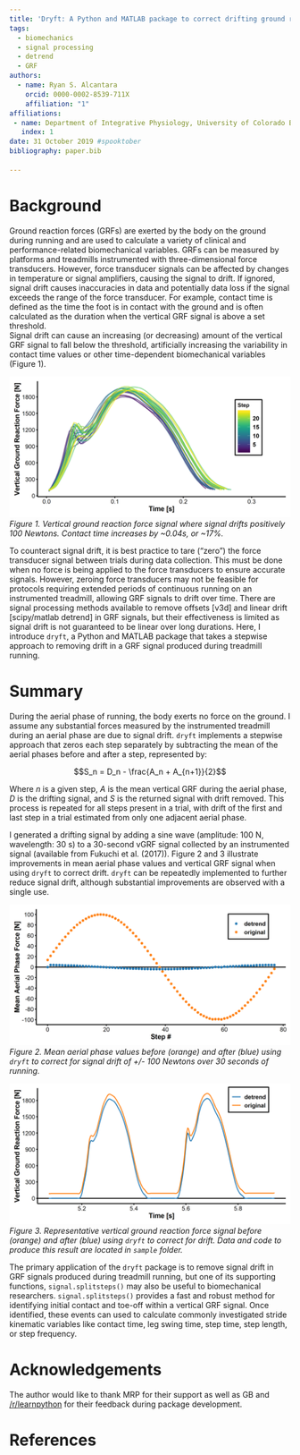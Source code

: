 ```yaml
---
title: 'Dryft: A Python and MATLAB package to correct drifting ground reaction force signals during running'
tags:
  - biomechanics
  - signal processing
  - detrend
  - GRF
authors:
  - name: Ryan S. Alcantara
    orcid: 0000-0002-8539-711X
    affiliation: "1"
affiliations:
 - name: Department of Integrative Physiology, University of Colorado Boulder, Boulder CO, USA 
   index: 1
date: 31 October 2019 #spooktober
bibliography: paper.bib

---
```


# Background
Ground reaction forces (GRFs) are exerted by the body on the ground during running and are used to calculate a variety of
clinical and performance-related biomechanical variables.
GRFs can be measured by platforms and treadmills instrumented with three-dimensional force transducers.
However, force transducer signals can be affected by changes in temperature or signal amplifiers, causing the signal to 
drift.
If ignored, signal drift causes inaccuracies in data and potentially data loss if the signal exceeds the range of the 
force transducer.
For example, contact time is defined as the time the foot is in contact with the ground and is often calculated as the 
duration when the vertical GRF signal is above a set threshold.  
Signal drift can cause an increasing (or decreasing) amount of the vertical GRF signal to fall below the threshold, 
artificially increasing the variability in contact time values or other time-dependent biomechanical variables (Figure 1).

![Figure 1](Figure_1.png)
*Figure 1. Vertical ground reaction force signal where signal drifts positively 100 Newtons. 
Contact time increases by ~0.04s, or ~17%.* 
 
To counteract signal drift, it is best practice to tare (“zero”) the force transducer signal between trials during data 
collection. 
This must be done when no force is being applied to the force transducers to ensure accurate signals.
However, zeroing force transducers may not be feasible for protocols requiring extended periods of continuous running on an 
instrumented treadmill, allowing GRF signals to drift over time.
There are signal processing methods available to remove offsets [v3d] and linear drift [scipy/matlab detrend] in GRF 
signals, but their effectiveness is limited as signal drift is not guaranteed to be linear over long durations. 
Here, I introduce `dryft`, a Python and MATLAB package that takes a stepwise approach to removing drift in 
a GRF signal produced during treadmill running.


# Summary
During the aerial phase of running, the body exerts no force on the ground. 
I assume any substantial forces measured by the instrumented treadmill during an aerial phase are due to signal drift.
`dryft` implements a stepwise approach that zeros each step separately by subtracting the mean of the aerial phases 
before and after a step, represented by:

$$S_n = D_n - \frac{A_n + A_{n+1}}{2}$$

Where $n$ is a given step, $A$ is the mean vertical GRF during the aerial phase, $D$ is the drifting signal, and $S$ 
is the returned signal with drift removed. 
This process is repeated for all steps present in a trial, with drift of the first and last step in a trial estimated from 
only one adjacent aerial phase.

I generated a drifting signal by adding a sine wave (amplitude: 100 N, wavelength: 30 s) to a 
30-second vGRF signal collected by an instrumented signal (available from Fukuchi et al. (2017)).
Figure 2 and 3 illustrate improvements in mean aerial phase values and vertical GRF signal when using `dryft` to 
correct drift.
`dryft` can be repeatedly implemented to further reduce signal drift, although substantial improvements are
observed with a single use.

![Figure 2](steps.png)
*Figure 2. Mean aerial phase values before (orange) and after 
(blue) using `dryft` to correct for signal drift of +/- 100 Newtons over 30 seconds of running.* 

![Figure3](waveform.png)
*Figure 3. Representative vertical ground reaction force signal before (orange) and after
(blue) using `dryft` to correct for drift. 
Data and code to produce this result are located in `sample` folder.*
 

The primary application of the `dryft` package is to remove signal drift in GRF signals produced during treadmill running, 
but one of its supporting functions, `signal.splitsteps()` may also be useful to biomechanical researchers.
`signal.splitsteps()` provides a fast and robust method for identifying initial contact and toe-off within a 
vertical GRF signal. 
Once identified, these events can used to calculate commonly investigated stride kinematic variables like contact time, 
leg swing time, step time, step length, or step frequency.

# Acknowledgements

The author would like to thank MRP for their support as well as GB and 
[/r/learnpython](https://reddit.com/r/learnpython) for their feedback during package development. 

# References